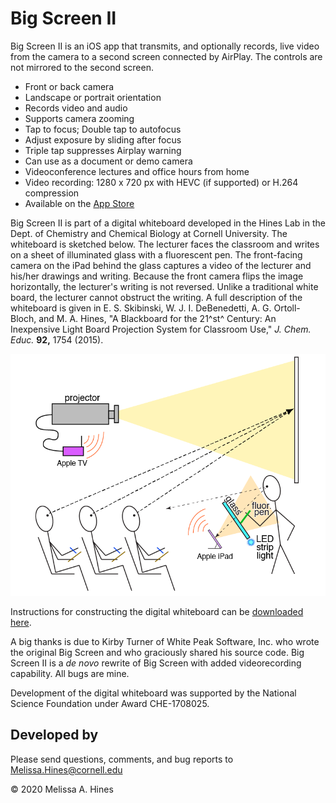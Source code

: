# Big Screen II

Big Screen II is an iOS app that transmits, and optionally records, live
video from the camera to a second screen connected by AirPlay. The
controls are not mirrored to the second screen.


-   Front or back camera
-   Landscape or portrait orientation
-   Records video and audio
-   Supports camera zooming
-   Tap to focus; Double tap to autofocus
-   Adjust exposure by sliding after focus
-   Triple tap suppresses Airplay warning
-   Can use as a document or demo camera
-   Videoconference lectures and office hours from home
-   Video recording: 1280 x 720 px with HEVC (if supported) or H.264
    compression
-   Available on the [App
    Store](https://apps.apple.com/us/app/big-screen-ii/id1498789417?ls=1)


Big Screen II is part of a digital whiteboard developed in the Hines Lab
in the Dept. of Chemistry and Chemical Biology at Cornell University.
The whiteboard is sketched below. The lecturer faces the classroom and
writes on a sheet of illuminated glass with a fluorescent pen. The
front-facing camera on the iPad behind the glass captures a video of the
lecturer and his/her drawings and writing. Because the front camera
flips the image horizontally, the lecturer's writing is not reversed.
Unlike a traditional white board, the lecturer cannot obstruct the
writing. A full description of the whiteboard is given in E. S.
Skibinski, W. J. I. DeBenedetti, A. G. Ortoll-Bloch, and M. A. Hines, "A
Blackboard for the 21^st^ Century: An Inexpensive Light Board Projection
System for Classroom Use," *J. Chem. Educ.* **92,** 1754 (2015).

![Schematic](www/Schematic.png)

Instructions for constructing the digital whiteboard can be [downloaded
here](https://pubs.acs.org/doi/suppl/10.1021/acs.jchemed.5b00155/suppl_file/ed5b00155_si_001.pdf).

A big thanks is due to Kirby Turner of White Peak Software, Inc. who
wrote the original Big Screen and who graciously shared his source code.
Big Screen II is a *de novo* rewrite of Big Screen with added
videorecording capability. All bugs are mine.

Development of the digital whiteboard was supported by the National
Science Foundation under Award CHE-1708025.

## Developed by

Please send questions, comments, and bug reports to
<Melissa.Hines@cornell.edu>


© 2020 Melissa A. Hines
